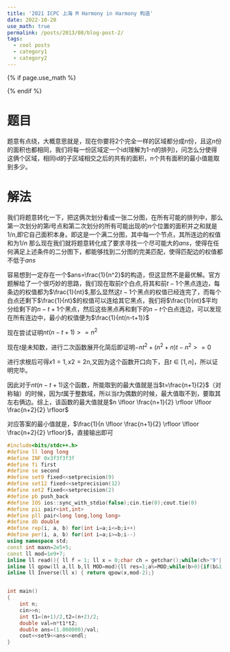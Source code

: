 ```yaml
---
title: '2021 ICPC 上海 M Harmony in Harmony 构造'
date: 2022-10-20
use_math: true
permalink: /posts/2013/08/blog-post-2/
tags:
  - cool posts
  - category1
  - category2
---
```

{% if page.use_math %}  
<script type="text/javascript" id="MathJax-script" async  
  src="https://cdn.jsdelivr.net/npm/mathjax@3/es5/tex-mml-chtml.js">  
</script>  
<script>  
  MathJax = {  
    tex: {  
      inlineMath: [['$', '$'], ['\\(', '\\)']],  
      displayMath: [['$$', '$$'], ['\\[', '\\]']],  
      processEscapes: true  
    }  
  };  
</script>  
{% endif %}
# 题目  
题意有点绕，大概意思就是，现在你要将2个完全一样的区域都分成n份，且这n份的面积也都相同，我们将每一份区域定一个id(理解为1-n的排列)，问怎么分使得这俩个区域，相同id的子区域相交之后的共有的面积，n个共有面积的最小值能取到多少。

# 解法
我们将题意转化一下，把这俩次划分看成一张二分图，在所有可能的排列中，那么第一次划分的第$i$号点和第二次划分的所有可能出现$i$的$n$个位置的面积并之和就是1/n,即它自己面积本身。即这是一个满二分图，其中每一个节点，其所连边的权值和为$1/n$
那么现在我们就将题意转化成了要求寻找⼀个尽可能⼤的$ans$，使得在任何满⾜上述条件的⼆分图下，都能够找到⼆分图的完美匹配，使得匹配边的权值都不低于$ans$

容易想到一定存在一个$ans=\frac{1}{n^2}$的构造，但这显然不是最优解。官方题解给了一个很巧妙的思路，我们现在取前$t$个白点,将其和前$t-1$个黑点连边，每条边的权值都为$\frac{1}{nt}$,那么显然这$t-1$个黑点的权值已经连完了，而每个白点还剩下$\frac{1}{nt}$的权值可以连给其它黑点，我们将$\frac{1}{nt}$平均分给剩下的$n-t+1$个黑点，然后这些黑点再和剩下的$n-t$个白点连边，可以发现在所有连边中，最小的权值便为$\frac{1}{nt(n-t+1)}$

现在尝试证明$nt(n-t+1)>=n^2$

现在$t$是未知数，进行二次函数展开化简后即证明$-nt^2+(n^2+n)t-n^2>=0$

进行求根后可得$x1=1,x2=2n$,又因为这个函数开口向下，且$t\in[1,n]$，所以证明完毕。

因此对于$nt(n-t+1)$这个函数，所能取到的最大值就是当$t=\frac{n+1}{2}$（对称轴）的时候，因为$t$属于整数域，所以当$t$为偶数的时候，最大值取不到，要取其左右俩边。综上，该函数的最大值就是$n \lfloor \frac{n+1}{2} \rfloor \lfloor \frac{n+2}{2} \rfloor$

对应答案的最小值就是，$\frac{1}{n \lfloor \frac{n+1}{2} \rfloor \lfloor \frac{n+2}{2} \rfloor}$，直接输出即可

```cpp 
#include<bits/stdc++.h>
#define ll long long
#define INF 0x3f3f3f3f
#define fi first
#define se second
#define set9 fixed<<setprecision(9)
#define set12 fixed<<setprecision(12)
#define set2 fixed<<setprecision(2)
#define pb push_back
#define IOS ios::sync_with_stdio(false);cin.tie(0);cout.tie(0)
#define pii pair<int,int>
#define pll pair<long long,long long>
#define db double
#define rep(i, a, b) for(int i=a;i<=b;i++)
#define per(i, a, b) for(int i=a;i>=b;i--) 
using namespace std;
const int maxn=2e5+5;
const ll mod=1e9+7;
inline ll read(){ ll f = 1; ll x = 0;char ch = getchar();while(ch>'9'||ch<'0') {if(ch=='-') f=-1; ch = getchar();}while(ch>='0'&&ch<='9') x = (x<<3) + (x<<1) + ch - '0',  ch = getchar();return x*f; }
inline ll qpow(ll a,ll b,ll MOD=mod){ll res=1;a%=MOD;while(b>0){if(b&1)res=res*a%MOD;a=a*a%MOD;b>>=1;}return res;}
inline ll Inverse(ll x) { return qpow(x,mod-2);}


int main()
{
    int n;
    cin>>n;
    int t1=(n+1)/2,t2=(n+2)/2;
    double val=n*t1*t2;
    double ans=(1.000000)/val;
    cout<<set9<<ans<<endl;                        
}

```
